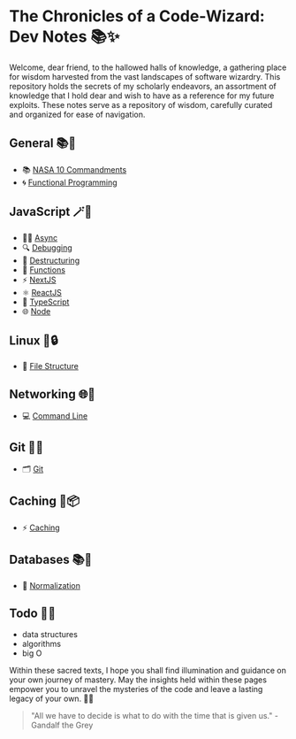 # The Chronicles of a Code-Wizard: Dev Notes 📚✨

Welcome, dear friend, to the hallowed halls of knowledge, a gathering place for wisdom harvested from the vast landscapes of software wizardry. This repository holds the secrets of my scholarly endeavors, an assortment of knowledge that I hold dear and wish to have as a reference for my future exploits. These notes serve as a repository of wisdom, carefully curated and organized for ease of navigation.

## General 📚📖

- 📚 [NASA 10 Commandments](General/nasa-10-rules.md)
- 🌀 [Functional Programming](General/functional-programming.md)

## JavaScript 🪄🌟

- 🏃‍♂️ [Async](JavaScript/async.md)
- 🔍 [Debugging](JavaScript/debugging.md)
- 🧩 [Destructuring](JavaScript/destructuring.md)
- 📜 [Functions](JavaScript/functions.md)
- ⚡️ [NextJS](JavaScript/nextjs.md)
- ⚛️ [ReactJS](JavaScript/react.md)
- 📝 [TypeScript](JavaScript/typescript.md)
- 🌐 [Node](JavaScript/nodejs.md)

## Linux 🐧🔒

- 📂 [File Structure](Linux/file-structure.md)

## Networking 🌐🔌

- 💻 [Command Line](Networking/command-line.md)

## Git 🌳🔀

- 🗂️ [Git](Git/git.md)

## Caching 🚀📦

- ⚡️ [Caching](Caching/caching.md)

## Databases 📚📖

- 📖 [Normalization](Databases/normalization.md)

## Todo 📝✅

- data structures
- algorithms
- big O

Within these sacred texts, I hope you shall find illumination and guidance on your own journey of mastery. May the insights held within these pages empower you to unravel the mysteries of the code and leave a lasting legacy of your own. 🌟✨

> "All we have to decide is what to do with the time that is given us." - Gandalf the Grey
